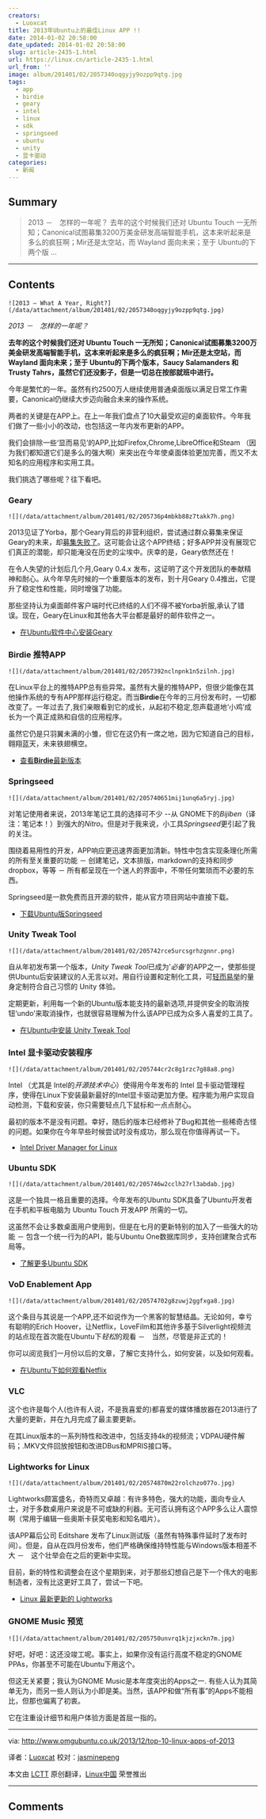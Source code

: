 ```yaml
---
creators:
  - Luoxcat
title: 2013年Ubuntu上的最佳Linux APP !!
date: 2014-01-02 20:58:00
date_updated: 2014-01-02 20:58:00
slug: article-2435-1.html
url: https://linux.cn/article-2435-1.html
url_from: ''
image: album/201401/02/2057340oqgyjy9ozpp9qtg.jpg
tags:
  - app
  - birdie
  - geary
  - intel
  - linux
  - sdk
  - springseed
  - ubuntu
  - unity
  - 显卡驱动
categories:
  - 新闻
---
```


## Summary

> 2013 －　怎样的一年呢？
> 去年的这个时候我们还对 Ubuntu Touch 一无所知；Canonical试图募集3200万美金研发高端智能手机，这本来听起来是多么的疯狂啊；Mir还是太空站，而 Wayland 面向未来；至于 Ubuntu的下两个版 ...

***

<!-- more -->

## Contents

`![2013 – What A Year, Right?](/data/attachment/album/201401/02/2057340oqgyjy9ozpp9qtg.jpg)`

*2013 －　怎样的一年呢？*

**去年的这个时候我们还对 Ubuntu Touch 一无所知；Canonical试图募集3200万美金研发高端智能手机，这本来听起来是多么的疯狂啊；Mir还是太空站，而 Wayland 面向未来；至于 Ubuntu的下两个版本，Saucy Salamanders 和 Trusty Tahrs，虽然它们还没影子，但是一切总在按部就班中进行。**

今年是繁忙的一年。虽然有约2500万人继续使用普通桌面版以满足日常工作需要，Canonical仍继续大步迈向融合未来的操作系统。

两者的关键是在APP上。在上一年我们盘点了10大最受欢迎的桌面软件。今年我们做了一些小小的改动，也包括这一年内发布更新的APP。

我们会排除一些‘显而易见’的APP,比如Firefox,Chrome,LibreOffice和Steam （因为我们都知道它们是多么的强大啊）来突出在今年使桌面体验更加完善，而又不太知名的应用程序和实用工具。

我们挑选了哪些呢？往下看吧。

### Geary

`![](/data/attachment/album/201401/02/205736p4mbkb88z7takk7h.png)`

2013见证了Yorba，那个Geary背后的非营利组织，尝试通过群众募集来保证Geary的未来，却[募集失败了](http://www.omgubuntu.co.uk/2013/04/geary-fundraiser-fails-at-half-way-mark)。这可能会让这个APP终结；好多APP并没有展现它们真正的潜能，却只能淹没在历史的尘埃中。庆幸的是，Geary依然还在！

在令人失望的计划后几个月,Geary 0.4.x 发布，这证明了这个开发团队的奉献精神和耐心。从今年早先时候的一个重要版本的发布，到十月Geary 0.4推出，它提升了稳定性和性能，同时增强了功能。

那些坚持认为桌面邮件客户端时代已终结的人们不得不被Yorba折服,承认了错误。现在，Geary在Linux和其他各大平台都是最好的邮件软件之一。

* [在Ubuntu软件中心安装Geary](apt:geary)

### Birdie 推特APP

`![](/data/attachment/album/201401/02/2057392nclnpnk1n5zilnh.jpg)`

在Linux平台上的推特APP总有些异常。虽然有大量的推特APP，但很少能像在其他操作系统的专有APP那样运行稳定。而当**Birdie**在今年的三月份发布时，一切都改变了。一年过去了,我们亲眼看到它的成长，从起初不稳定,怨声载道地‘小鸡’成长为一个真正成熟和自信的应用程序。

虽然它仍是只羽翼未满的小雏，但它在这仍有一席之地，因为它知道自己的目标，翱翔蓝天，未来铁翅横空。

* [查看**Birdie**最新版本](http://www.omgubuntu.co.uk/2013/07/birdie-twitter-app-updates-with-conversations)

### Springseed

`![](/data/attachment/album/201401/02/205740651mij1unq6a5ryj.jpg)`

对笔记使用者来说，2013年笔记工具的选择可不少 --从 GNOME下的*Bijiben*（译注：笔记本！）到强大的*Nitro*。但是对于我来说，小工具*Springseed*更引起了我的关注。

围绕着易用性的开发，APP响应更迅速界面更加清新。特性中包含实现条理化所需的所有至关重要的功能 － 创建笔记，文本排版，markdown的支持和同步dropbox，等等 － 所有都呈现在一个迷人的界面中，不带任何繁琐而不必要的东西。

Springseed是一款免费而且开源的软件，能从官方项目网站中直接下载。

* [下载Ubuntu版Springseed](http://getspringseed.com/)

### Unity Tweak Tool

`![](/data/attachment/album/201401/02/205742rce5urcsgrhzgnnr.png)`

自从年初发布第一个版本，*Unity Tweak Tool*已成为’*必备*’的APP之一，使那些提供Ubuntu后安装建议的人无言以对。用自行设置和定制化工具，可[轻而易举](http://www.thefreedictionary.com/doddle)的量身定制符合自己习惯的 Unity 体验。

定期更新，利用每一个新的Ubuntu版本能支持的最新选项,并提供安全的取消按钮‘undo’来取消操作，也就很容易理解为什么该APP已成为众多人喜爱的工具了。

* [在Ubuntu中安装 Unity Tweak Tool](apt://unity-tweak-tool)

### Intel 显卡驱动安装程序

`![](/data/attachment/album/201401/02/205744cr2c8g1rzc7g88a8.png)`

Intel （尤其是 Intel的*开源技术中心*）使得用今年发布的 Intel 显卡驱动管理程序，使得在Linux下安装最新最好的Intel显卡驱动更加方便。程序能为用户实现自动检测，下载和安装，你只需要轻点几下鼠标和一点点耐心。

最初的版本不是没有问题。幸好，随后的版本已经修补了Bug和其他一些稀奇古怪的问题。如果你在今年早些时候尝试时没有成功，那么现在你值得再试一下。

* [Intel Driver Manager for Linux](https://01.org/linuxgraphics/downloads/2013/intelr-graphics-installer-1.0.2-linux)

### Ubuntu SDK

`![](/data/attachment/album/201401/02/205746w2cclh27rl3abdab.jpg)`

这是一个独具一格且重要的选择。今年发布的Ubuntu SDK具备了Ubuntu开发者在手机和平板电脑为 Ubuntu Touch 开发APP 所需的一切。

这虽然不会让多数桌面用户使用到，但是在七月的更新特别的加入了一些强大的功能 － 包含一个统一行为的API，能与Ubuntu One数据库同步，支持创建聚合式布局等。

* [了解更多Ubuntu SDK](http://developer.ubuntu.com/apps/create/get-the-sdk/)

### VoD Enablement App

`![](/data/attachment/album/201401/02/20574702g8zuwj2ggfxga8.jpg)`

这个条目与其说是一个APP,还不如说作为一个黑客的智慧结晶。无论如何，幸亏有聪明的Erich Hoover，让Netflix，LoveFilm和其他许多基于Silverlight视频流的站点现在首次能在Ubuntu下*轻松*的观看 －　当然，尽管是非正式的！

你可以阅览我们一月份以后的文章，了解它支持什么，如何安装，以及如何观看。

* [在Ubuntu下如何观看Netflix](http://www.omgubuntu.co.uk/2013/01/how-to-watch-lovefilm-redbox-instant-or-netflix-on-ubuntu)

### VLC

这个也许是每个人(也许有人说，不是我喜爱的)都喜爱的媒体播放器在2013进行了大量的更新，并在九月完成了最主要更新。

在其Linux版本的一系列特性和改进中，包括支持4k的视频流；VDPAU硬件解码；.MKV文件回放按钮和改进DBus和MPRIS接口等。

### Lightworks for Linux

`![](/data/attachment/album/201401/02/20574870m22rolchzo077o.jpg)`

Lightworks颇富盛名，奇特而又卓越：有许多特色，强大的功能，面向专业人士，对于多数桌用户来说是不可或缺的利器。无可否认拥有这个APP多么让人震惊啊（常用于编辑一些奥斯卡获奖电影和知名唱片）。

该APP幕后公司 Editshare 发布了Linux测试版（虽然有特殊事件延时了发布时间）。但是，自从在四月份发布，他们严格确保维持特性能与Windows版本相差不大 －　这个壮举会在之后的更新中实现。

目前，新的特性和调整会在这个星期到来，对于那些幻想自己是下一个伟大的电影制造者，没有比这更好工具了，尝试一下吧。

* [Linux 最新更新的 Lightworks](http://www.omgubuntu.co.uk/2013/11/lightworks-for-linux-beta-updated)

### GNOME Music 预览

`![](/data/attachment/album/201401/02/205750unvrq1kjzjxckn7m.jpg)`

好吧，好吧：这还没竣工呢。事实上，如果你没有运行高度不稳定的GNOME PPAs，你甚至不可能在Ubuntu下用这个。

但这无关紧要；我认为GNOME Music是本年度突出的Apps之一. 有些人认为其简单无为，而另一些人则认为小即是美。当然，该APP和做“所有事”的Apps不能相比，但那也偏离了初衷。

它在注重设计细节和用户体验方面是首屈一指的。

---

via: <http://www.omgubuntu.co.uk/2013/12/top-10-linux-apps-of-2013>

译者：[Luoxcat](https://github.com/Luoxcat) 校对：[jasminepeng](https://github.com/jasminepeng)

本文由 [LCTT](https://github.com/LCTT/TranslateProject) 原创翻译，[Linux中国](https://linux.cn/) 荣誉推出

***

## Comments
